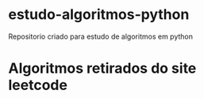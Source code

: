 # estudo-algoritmos-python
  Repositorio criado para estudo de algoritmos em python

# Algoritmos retirados do site leetcode
